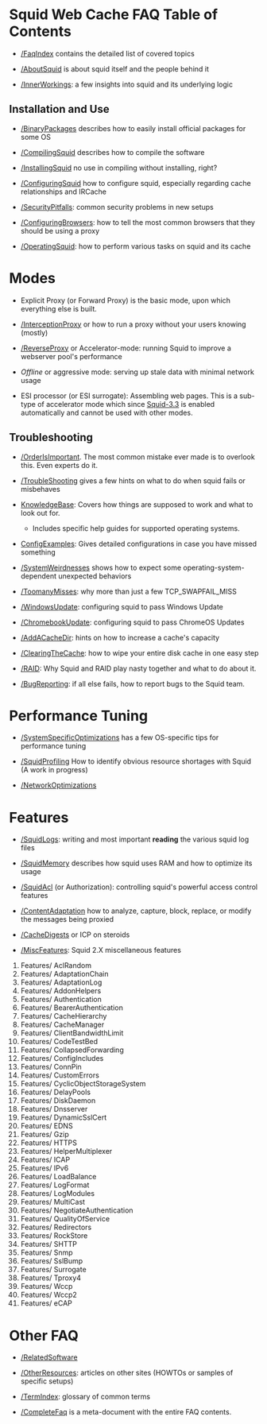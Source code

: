# Squid Web Cache FAQ Table of Contents

  - [/FaqIndex](https://wiki.squid-cache.org/action/show/SquidFaq/SquidFaq/FaqIndex#)
    contains the detailed list of covered topics

  - [/AboutSquid](https://wiki.squid-cache.org/action/show/SquidFaq/SquidFaq/AboutSquid#)
    is about squid itself and the people behind it

  - [/InnerWorkings](https://wiki.squid-cache.org/action/show/SquidFaq/SquidFaq/InnerWorkings#):
    a few insights into squid and its underlying logic

## Installation and Use

  - [/BinaryPackages](https://wiki.squid-cache.org/action/show/SquidFaq/SquidFaq/BinaryPackages#)
    describes how to easily install official packages for some OS

  - [/CompilingSquid](https://wiki.squid-cache.org/action/show/SquidFaq/SquidFaq/CompilingSquid#)
    describes how to compile the software

  - [/InstallingSquid](https://wiki.squid-cache.org/action/show/SquidFaq/SquidFaq/InstallingSquid#)
    no use in compiling without installing, right?

  - [/ConfiguringSquid](https://wiki.squid-cache.org/action/show/SquidFaq/SquidFaq/ConfiguringSquid#)
    how to configure squid, especially regarding cache relationships and
    IRCache

  - [/SecurityPitfalls](https://wiki.squid-cache.org/action/show/SquidFaq/SquidFaq/SecurityPitfalls#):
    common security problems in new setups

  - [/ConfiguringBrowsers](https://wiki.squid-cache.org/action/show/SquidFaq/SquidFaq/ConfiguringBrowsers#):
    how to tell the most common browsers that they should be using a
    proxy

  - [/OperatingSquid](https://wiki.squid-cache.org/action/show/SquidFaq/SquidFaq/OperatingSquid#):
    how to perform various tasks on squid and its cache

# Modes

  - Explicit Proxy (or Forward Proxy) is the basic mode, upon which
    everything else is built.

  - [/InterceptionProxy](https://wiki.squid-cache.org/action/show/SquidFaq/SquidFaq/InterceptionProxy#)
    or how to run a proxy without your users knowing (mostly)

  - [/ReverseProxy](https://wiki.squid-cache.org/action/show/SquidFaq/SquidFaq/ReverseProxy#)
    or Accelerator-mode: running Squid to improve a webserver pool's
    performance

  - *Offline* or aggressive mode: serving up stale data with minimal
    network usage

  - ESI processor (or ESI surrogate): Assembling web pages. This is a
    sub-type of accelerator mode which since
    [Squid-3.3](https://wiki.squid-cache.org/action/show/SquidFaq/Squid-3.3#)
    is enabled automatically and cannot be used with other modes.

## Troubleshooting

  - [/OrderIsImportant](https://wiki.squid-cache.org/action/show/SquidFaq/SquidFaq/OrderIsImportant#).
    The most common mistake ever made is to overlook this. Even experts
    do it.

  - [/TroubleShooting](https://wiki.squid-cache.org/action/show/SquidFaq/SquidFaq/TroubleShooting#)
    gives a few hints on what to do when squid fails or misbehaves

  - [KnowledgeBase](https://wiki.squid-cache.org/action/show/SquidFaq/KnowledgeBase#):
    Covers how things are supposed to work and what to look out for.
    
      - Includes specific help guides for supported operating systems.

  - [ConfigExamples](https://wiki.squid-cache.org/action/show/SquidFaq/ConfigExamples#):
    Gives detailed configurations in case you have missed something

  - [/SystemWeirdnesses](https://wiki.squid-cache.org/action/show/SquidFaq/SquidFaq/SystemWeirdnesses#)
    shows how to expect some operating-system-dependent unexpected
    behaviors

  - [/ToomanyMisses](https://wiki.squid-cache.org/action/show/SquidFaq/SquidFaq/ToomanyMisses#):
    why more than just a few TCP\_SWAPFAIL\_MISS

  - [/WindowsUpdate](https://wiki.squid-cache.org/action/show/SquidFaq/SquidFaq/WindowsUpdate#):
    configuring squid to pass Windows Update

  - [/ChromebookUpdate](https://wiki.squid-cache.org/action/show/SquidFaq/SquidFaq/ChromebookUpdate#):
    configuring squid to pass ChromeOS Updates

  - [/AddACacheDir](https://wiki.squid-cache.org/action/show/SquidFaq/SquidFaq/AddACacheDir#):
    hints on how to increase a cache's capacity

  - [/ClearingTheCache](https://wiki.squid-cache.org/action/show/SquidFaq/SquidFaq/ClearingTheCache#):
    how to wipe your entire disk cache in one easy step

  - [/RAID](https://wiki.squid-cache.org/action/show/SquidFaq/SquidFaq/RAID#):
    Why Squid and RAID play nasty together and what to do about it.

  - [/BugReporting](https://wiki.squid-cache.org/action/show/SquidFaq/SquidFaq/BugReporting#):
    if all else fails, how to report bugs to the Squid team.

# Performance Tuning

  - [/SystemSpecificOptimizations](https://wiki.squid-cache.org/action/show/SquidFaq/SquidFaq/SystemSpecificOptimizations#)
    has a few OS-specific tips for performance tuning

  - [/SquidProfiling](https://wiki.squid-cache.org/action/show/SquidFaq/SquidFaq/SquidProfiling#)
    How to identify obvious resource shortages with Squid (A work in
    progress)

  - [/NetworkOptimizations](https://wiki.squid-cache.org/action/show/SquidFaq/SquidFaq/NetworkOptimizations#)

# Features

  - [/SquidLogs](https://wiki.squid-cache.org/action/show/SquidFaq/SquidFaq/SquidLogs#):
    writing and most important **reading** the various squid log files

  - [/SquidMemory](https://wiki.squid-cache.org/action/show/SquidFaq/SquidFaq/SquidMemory#)
    describes how squid uses RAM and how to optimize its usage

  - [/SquidAcl](https://wiki.squid-cache.org/action/show/SquidFaq/SquidFaq/SquidAcl#)
    (or Authorization): controlling squid's powerful access control
    features

  - [/ContentAdaptation](https://wiki.squid-cache.org/action/show/SquidFaq/SquidFaq/ContentAdaptation#)
    how to analyze, capture, block, replace, or modify the messages
    being proxied

  - [/CacheDigests](https://wiki.squid-cache.org/action/show/SquidFaq/SquidFaq/CacheDigests#)
    or ICP on steroids

  - [/MiscFeatures](https://wiki.squid-cache.org/action/show/SquidFaq/SquidFaq/MiscFeatures#):
    Squid 2.X miscellaneous features

<!-- end list -->

1.  Features/
    AclRandom
2.  Features/
    AdaptationChain
3.  Features/
    AdaptationLog
4.  Features/
    AddonHelpers
5.  Features/
    Authentication
6.  Features/
    BearerAuthentication
7.  Features/
    CacheHierarchy
8.  Features/
    CacheManager
9.  Features/
    ClientBandwidthLimit
10. Features/
    CodeTestBed
11. Features/
    CollapsedForwarding
12. Features/
    ConfigIncludes
13. Features/
    ConnPin
14. Features/
    CustomErrors
15. Features/
    CyclicObjectStorageSystem
16. Features/
    DelayPools
17. Features/
    DiskDaemon
18. Features/
    Dnsserver
19. Features/
    DynamicSslCert
20. Features/
    EDNS
21. Features/
    Gzip
22. Features/
    HTTPS
23. Features/
    HelperMultiplexer
24. Features/
    ICAP
25. Features/
    IPv6
26. Features/
    LoadBalance
27. Features/
    LogFormat
28. Features/
    LogModules
29. Features/
    MultiCast
30. Features/
    NegotiateAuthentication
31. Features/
    QualityOfService
32. Features/
    Redirectors
33. Features/
    RockStore
34. Features/
    SHTTP
35. Features/
    Snmp
36. Features/
    SslBump
37. Features/
    Surrogate
38. Features/
    Tproxy4
39. Features/
    Wccp
40. Features/
    Wccp2
41. Features/
    eCAP

# Other FAQ

  - [/RelatedSoftware](https://wiki.squid-cache.org/action/show/SquidFaq/SquidFaq/RelatedSoftware#)

  - [/OtherResources](https://wiki.squid-cache.org/action/show/SquidFaq/SquidFaq/OtherResources#):
    articles on other sites (HOWTOs or samples of specific setups)

  - [/TermIndex](https://wiki.squid-cache.org/action/show/SquidFaq/SquidFaq/TermIndex#):
    glossary of common terms

  - [/CompleteFaq](https://wiki.squid-cache.org/action/show/SquidFaq/SquidFaq/CompleteFaq#)
    is a meta-document with the entire FAQ contents.
